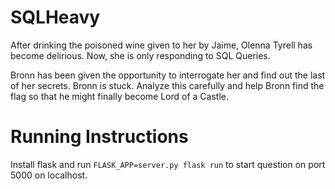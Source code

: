 # SQLHeavy

After drinking the poisoned wine given to her by Jaime, Olenna
Tyrell has become delirious. Now, she is only responding
to SQL Queries.

Bronn has been given the opportunity to interrogate her and find
out the last of her secrets. Bronn is stuck. Analyze this carefully
and help Bronn find the flag so that he might finally become Lord
of a Castle.

# Running Instructions

Install flask and run `FLASK_APP=server.py flask run` to start
question on port 5000 on localhost.
